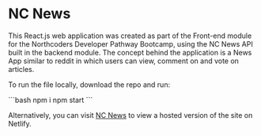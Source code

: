 # NC News

This React.js web application was created as part of the Front-end module for the Northcoders Developer Pathway Bootcamp, using the NC News API built in the backend module. The concept behind the application is a News App similar to reddit in which users can view, comment on and vote on articles.

To run the file locally, download the repo and run:

\```bash
npm i
npm start
\```

Alternatively, you can visit [NC News](https://gracious-lewin-ecf252.netlify.com/) to view a hosted version of the site on Netlify.
